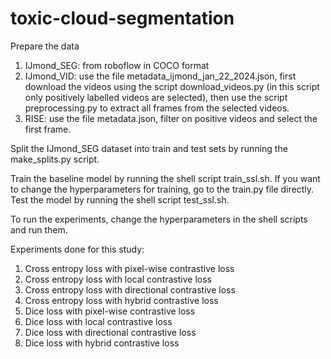 # toxic-cloud-segmentation

Prepare the data
1. IJmond_SEG: from roboflow in COCO format
2. IJmond_VID: use the file metadata_ijmond_jan_22_2024.json, first download the videos using the script 
download_videos.py (in this script only positively labelled videos are selected), then use the script 
preprocessing.py to extract all frames from the selected videos.
3. RISE: use the file metadata.json, filter on positive videos and select the first frame.

Split the IJmond_SEG dataset into train and test sets by running the make_splits.py script.

Train the baseline model by running the shell script train_ssl.sh. If you want to change the hyperparameters for 
training, go to the train.py file directly. Test the model by running the shell script test_ssl.sh.

To run the experiments, change the hyperparameters in the shell scripts and run them. 

Experiments done for this study:
1. Cross entropy loss with pixel-wise contrastive loss
2. Cross entropy loss with local contrastive loss
3. Cross entropy loss with directional contrastive loss
4. Cross entropy loss with hybrid contrastive loss
5. Dice loss with pixel-wise contrastive loss
6. Dice loss with local contrastive loss
7. Dice loss with directional contrastive loss
8. Dice loss with hybrid contrastive loss
